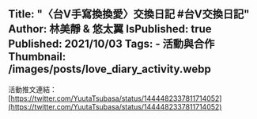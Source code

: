 Title: "〈台V手寫換換愛〉交換日記 #台V交換日記"
Author: 林美靜 & 悠太翼
IsPublished: true
Published: 2021/10/03
Tags:
    - 活動與合作
Thumbnail: /images/posts/love_diary_activity.webp
---
活動推文連結：[https://twitter.com/YuutaTsubasa/status/1444482337811714052](https://twitter.com/YuutaTsubasa/status/1444482337811714052)